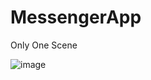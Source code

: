 # MessengerApp
Only One Scene


![image](https://github.com/nqkhai294/MessengerApp/assets/124948877/06ecb02e-bd4f-4328-82a2-2f81b26838b6)


